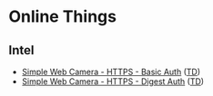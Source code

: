 # Online Things

## Intel
* [Simple Web Camera - HTTPS - Basic Auth](https://portal.mmccool.net:28443/api/frame) 
  ([TD](https://portal.mmccool.net:28443/api))
* [Simple Web Camera - HTTPS - Digest Auth](https://portal.mmccool.net:28444/api/frame)
  ([TD](https://portal.mmccool.net:28444/api))
